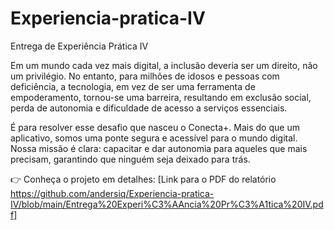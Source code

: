 # Experiencia-pratica-IV
Entrega de Experiência Prática IV

Em um mundo cada vez mais digital, a inclusão deveria ser um direito, não um privilégio. No entanto, para milhões de idosos e pessoas com deficiência, a tecnologia, em vez de ser uma ferramenta de empoderamento, tornou-se uma barreira, resultando em exclusão social, perda de autonomia e dificuldade de acesso a serviços essenciais.

É para resolver esse desafio que nasceu o Conecta+. Mais do que um aplicativo, somos uma ponte segura e acessível para o mundo digital. Nossa missão é clara: capacitar e dar autonomia para aqueles que mais precisam, garantindo que ninguém seja deixado para trás.

👉 Conheça o projeto em detalhes: [Link para o PDF do relatório https://github.com/andersiq/Experiencia-pratica-IV/blob/main/Entrega%20Experi%C3%AAncia%20Pr%C3%A1tica%20IV.pdf]
